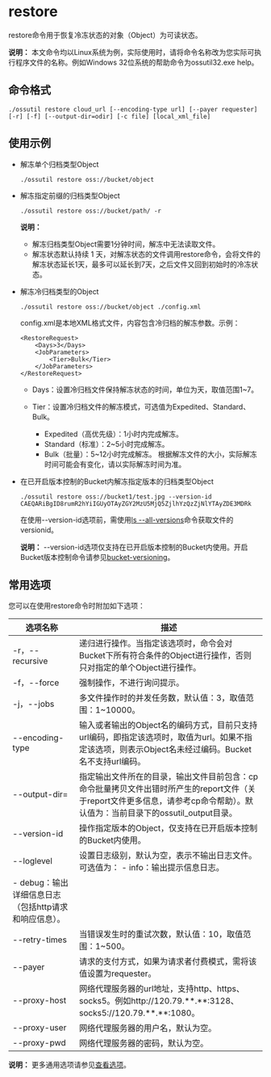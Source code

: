 # restore

restore命令用于恢复冷冻状态的对象（Object）为可读状态。

**说明：** 本文命令均以Linux系统为例，实际使用时，请将命令名称改为您实际可执行程序文件的名称。例如Windows 32位系统的帮助命令为ossutil32.exe help。

## 命令格式

```
./ossutil restore cloud_url [--encoding-type url] [--payer requester] [-r] [-f] [--output-dir=odir] [-c file] [local_xml_file]
```

## 使用示例

-   解冻单个归档类型Object

    ```
    ./ossutil restore oss://bucket/object
    ```

-   解冻指定前缀的归档类型Object

    ```
    ./ossutil restore oss://bucket/path/ -r                         
    ```

    **说明：**

    -   解冻归档类型Object需要1分钟时间，解冻中无法读取文件。
    -   解冻状态默认持续 1 天，对解冻状态的文件调用restore命令，会将文件的解冻状态延长1天，最多可以延长到7天，之后文件又回到初始时的冷冻状态。
-   解冻冷归档类型的Object

    ```
    ./ossutil restore oss://bucket/object ./config.xml
    ```

    config.xml是本地XML格式文件，内容包含冷归档的解冻参数。示例：

    ```
    <RestoreRequest>
        <Days>3</Days>
        <JobParameters>
            <Tier>Bulk</Tier>
        </JobParameters>
    </RestoreRequest>
    ```

    -   Days：设置冷归档文件保持解冻状态的时间，单位为天，取值范围1~7。
    -   Tier：设置冷归档文件的解冻模式，可选值为Expedited、Standard、Bulk。

        -   Expedited（高优先级）：1小时内完成解冻。
        -   Standard（标准）：2~5小时完成解冻。
        -   Bulk（批量）：5~12小时完成解冻。
        根据解冻文件的大小，实际解冻时间可能会有变化，请以实际解冻时间为准。

-   在已开启版本控制的Bucket内解冻指定版本的归档类型Object

    ```
    ./ossutil restore oss://bucket1/test.jpg --version-id  CAEQARiBgID8rumR2hYiIGUyOTAyZGY2MzU5MjQ5ZjlhYzQzZjNlYTAyZDE3MDRk
    ```

    在使用--version-id选项前，需使用[ls --all-versions](/cn.zh-CN/常用工具/命令行工具ossutil/常用命令/ls.md)命令获取文件的versionid。

    **说明：** --version-id选项仅支持在已开启版本控制的Bucket内使用。开启Bucket版本控制命令请参见[bucket-versioning](/cn.zh-CN/常用工具/命令行工具ossutil/常用命令/bucket-versioning.md)。


## 常用选项

您可以在使用restore命令时附加如下选项：

|选项名称|描述|
|----|--|
|-r，--recursive|递归进行操作。当指定该选项时，命令会对Bucket下所有符合条件的Object进行操作，否则只对指定的单个Object进行操作。|
|-f，--force|强制操作，不进行询问提示。|
|-j，--jobs|多文件操作时的并发任务数，默认值：3，取值范围：1~10000。|
|--encoding-type|输入或者输出的Object名的编码方式，目前只支持url编码，即指定该选项时，取值为url。如果不指定该选项，则表示Object名未经过编码。Bucket名不支持url编码。|
|--output-dir=|指定输出文件所在的目录，输出文件目前包含：cp命令批量拷贝文件出错时所产生的report文件（关于report文件更多信息，请参考cp命令帮助）。默认值为：当前目录下的ossutil\_output目录。|
|--version-id|操作指定版本的Object，仅支持在已开启版本控制的Bucket内使用。|
|--loglevel|设置日志级别，默认为空，表示不输出日志文件。可选值为： -   info：输出提示信息日志。
-   debug：输出详细信息日志（包括http请求和响应信息）。 |
|--retry-times|当错误发生时的重试次数，默认值：10，取值范围：1~500。|
|--payer|请求的支付方式，如果为请求者付费模式，需将该值设置为requester。|
|--proxy-host|网络代理服务器的url地址，支持http、https、socks5。例如http://120.79.\*\*.\*\*:3128、 socks5://120.79.\*\*.\*\*:1080。|
|--proxy-user|网络代理服务器的用户名，默认为空。|
|--proxy-pwd|网络代理服务器的密码，默认为空。|

**说明：** 更多通用选项请参见[查看选项](/cn.zh-CN/常用工具/命令行工具ossutil/查看选项.md)。

